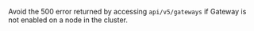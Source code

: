 Avoid the 500 error returned by accessing `api/v5/gateways` if Gateway is not enabled on a node in the cluster.
